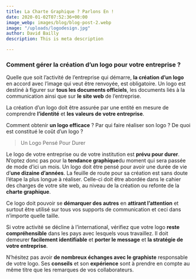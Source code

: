 ```yaml
---
title: La Charte Graphique ? Parlons En !
date: 2020-01-02T07:52:36+00:00
image_webp: images/blog/blog-post-2.webp
image: "/uploads/logodesign.jpg"
author: David Bailly
description: This is meta description

---
```

### Comment gérer la création d’un logo pour votre entreprise ?

Quelle que soit l’activité de l’entreprise qui démarre, **la création d’un logo** en accord avec l’image qui veut être renvoyée, est obligatoire. Un logo est destiné à figurer sur **tous les documents officiels**, les documents liés à la communication ainsi que sur **le site web** de l’entreprise.

La création d’un logo doit être assurée par une entité en mesure de comprendre **l’identité** et **les valeurs de votre entreprise**.

Comment obtenir **un logo efficace** ? Par qui faire réaliser son logo ? De quoi est constitué le coût d’un logo ?

> Un Logo Pensé Pour Durer

Le logo de votre entreprise ou de votre institution est **prévu pour durer**. N’optez donc pas pour la **tendance graphique**du moment qui sera passée de mode d’ici un mois. Un logo doit être pensé pour avoir une durée de vie d’**une dizaine d’années**. La feuille de route pour sa création est sans doute l’étape la plus longue à réaliser. Celle-ci doit être abordée dans le cahier des charges de votre site web, au niveau de la création ou refonte de la **charte graphique**.

Ce logo doit pouvoir se **démarquer des autres** en **attirant l’attention** et surtout être utilisé sur tous vos supports de communication et ceci dans n’importe quelle taille.

Si votre activité se décline à l’international, vérifiez que votre logo **reste compréhensible** dans les pays avec lesquels vous travaillez. Il doit demeurer **facilement identifiable** et **porter le message** et **la stratégie de votre entreprise**.

N’hésitez pas avoir **de nombreux échanges avec le graphiste** responsable de votre logo. Ses **conseils** et son **expérience** sont à prendre en compte au même titre que les remarques de vos collaborateurs.